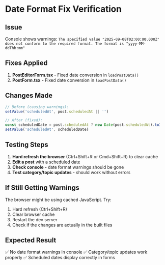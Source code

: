 # Date Format Fix Verification

## Issue
Console shows warnings: `The specified value "2025-09-08T02:00:00.000Z" does not conform to the required format. The format is "yyyy-MM-ddThh:mm"`

## Fixes Applied
1. **PostEditorForm.tsx** - Fixed date conversion in `loadPostData()`
2. **PostForm.tsx** - Fixed date conversion in `loadPostData()`

## Changes Made
```typescript
// Before (causing warnings):
setValue('scheduledAt', post.scheduledAt || '')

// After (fixed):
const scheduledDate = post.scheduledAt ? new Date(post.scheduledAt).toISOString().slice(0, 16) : ''
setValue('scheduledAt', scheduledDate)
```

## Testing Steps
1. **Hard refresh the browser** (Ctrl+Shift+R or Cmd+Shift+R) to clear cache
2. **Edit a post** with a scheduled date
3. **Check console** - date format warnings should be gone
4. **Test category/topic updates** - should work without errors

## If Still Getting Warnings
The browser might be using cached JavaScript. Try:
1. Hard refresh (Ctrl+Shift+R)
2. Clear browser cache
3. Restart the dev server
4. Check if the changes are actually in the built files

## Expected Result
✅ No date format warnings in console
✅ Category/topic updates work properly
✅ Scheduled dates display correctly in forms
